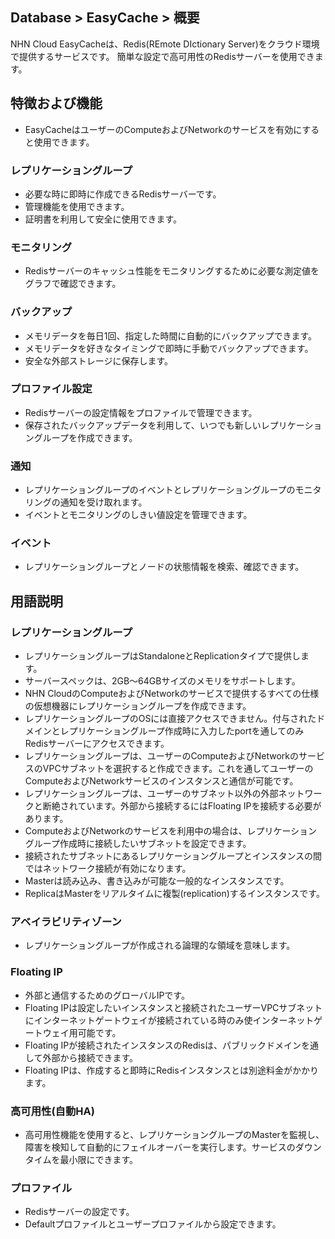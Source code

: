 ## Database > EasyCache > 概要
NHN Cloud EasyCacheは、Redis(REmote DIctionary Server)をクラウド環境で提供するサービスです。 
簡単な設定で高可用性のRedisサーバーを使用できます。

## 特徴および機能

*  EasyCacheはユーザーのComputeおよびNetworkのサービスを有効にすると使用できます。

### レプリケーショングループ

* 必要な時に即時に作成できるRedisサーバーです。 
* 管理機能を使用できます。
* 証明書を利用して安全に使用できます。

### モニタリング

* Redisサーバーのキャッシュ性能をモニタリングするために必要な測定値をグラフで確認できます。

### バックアップ
* メモリデータを毎日1回、指定した時間に自動的にバックアップできます。
* メモリデータを好きなタイミングで即時に手動でバックアップできます。
* 安全な外部ストレージに保存します。

### プロファイル設定

* Redisサーバーの設定情報をプロファイルで管理できます。
* 保存されたバックアップデータを利用して、いつでも新しいレプリケーショングループを作成できます。

### 通知

* レプリケーショングループのイベントとレプリケーショングループのモニタリングの通知を受け取れます。
* イベントとモニタリングのしきい値設定を管理できます。

### イベント

* レプリケーショングループとノードの状態情報を検索、確認できます。

## 用語説明

### レプリケーショングループ

* レプリケーショングループはStandaloneとReplicationタイプで提供します。
* サーバースペックは、2GB～64GBサイズのメモリをサポートします。
* NHN CloudのComputeおよびNetworkのサービスで提供するすべての仕様の仮想機器にレプリケーショングループを作成できます。
* レプリケーショングループのOSには直接アクセスできません。付与されたドメインとレプリケーショングループ作成時に入力したportを通してのみRedisサーバーにアクセスできます。
* レプリケーショングループは、ユーザーのComputeおよびNetworkのサービスのVPCサブネットを選択すると作成できます。これを通してユーザーのComputeおよびNetworkサービスのインスタンスと通信が可能です。
* レプリケーショングループは、ユーザーのサブネット以外の外部ネットワークと断絶されています。外部から接続するにはFloating IPを接続する必要があります。
* ComputeおよびNetworkのサービスを利用中の場合は、レプリケーショングループ作成時に接続したいサブネットを設定できます。
* 接続されたサブネットにあるレプリケーショングループとインスタンスの間ではネットワーク接続が有効になります。
* Masterは読み込み、書き込みが可能な一般的なインスタンスです。
* ReplicaはMasterをリアルタイムに複製(replication)するインスタンスです。

### アベイラビリティゾーン

* レプリケーショングループが作成される論理的な領域を意味します。

### Floating IP

* 外部と通信するためのグローバルIPです。
* Floating IPは設定したいインスタンスと接続されたユーザーVPCサブネットにインターネットゲートウェイが接続されている時のみ使インターネットゲートウェイ用可能です。
* Floating IPが接続されたインスタンスのRedisは、パブリックドメインを通して外部から接続できます。
* Floating IPは、作成すると即時にRedisインスタンスとは別途料金がかかります。

### 高可用性(自動HA)

* 高可用性機能を使用すると、レプリケーショングループのMasterを監視し、障害を検知して自動的にフェイルオーバーを実行します。サービスのダウンタイムを最小限にできます。

### プロファイル

* Redisサーバーの設定です。
* Defaultプロファイルとユーザープロファイルから設定できます。
